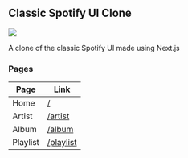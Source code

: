 ## Classic Spotify UI Clone

<img src="/public/demo.png" />

A clone of the classic Spotify UI made using Next.js

### Pages

| Page     | Link                                                       |
| -------- | ---------------------------------------------------------- |
| Home     | [/](https://old-spotify-clone.vercel.app)                  |
| Artist   | [/artist](https://old-spotify-clone.vercel.app/artist)     |
| Album    | [/album](https://old-spotify-clone.vercel.app/album)       |
| Playlist | [/playlist](https://old-spotify-clone.vercel.app/playlist) |
